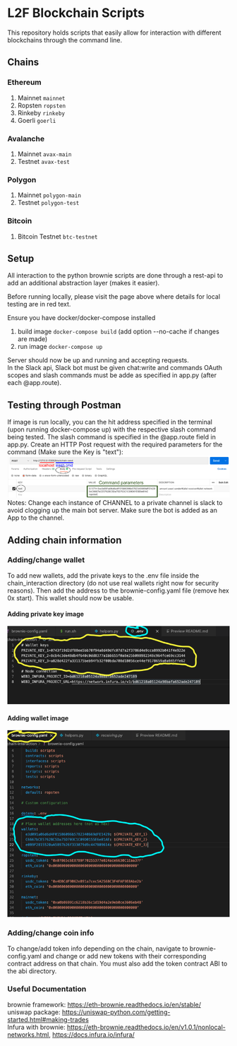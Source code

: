 # L2F Blockchain Scripts
This repository holds scripts that easily allow for interaction with different blockchains through the command line.

## Chains

### Ethereum

1. Mainnet `mainnet`
1. Ropsten `ropsten`
1. Rinkeby `rinkeby`
1. Goerli `goerli`

### Avalanche

1. Mainnet `avax-main`
1. Testnet `avax-test`

### Polygon

1. Mainnet `polygon-main`
1. Testnet `polygon-test`

### Bitcoin
1. Bitcoin Testnet `btc-testnet`

## Setup
All interaction to the python brownie scripts are done through a rest-api to add an additional abstraction layer (makes it easier).

Before running locally, please visit the page above where details for local testing are in red text.

Ensure you have docker/docker-compose installed
1. build image `docker-compose build` (add option --no-cache if changes are made)
1. run image `docker-compose up`

Server should now be up and running and accepting requests. <br />
In the Slack api, Slack bot must be given chat:write and commands OAuth scopes and slash commands must be adde as specified in app.py (after each @app.route).

## Testing through Postman
If image is run locally, you can the hit address specified in the terminal (upon running docker-compose up) with the respective slash command being tested. The slash command is specified in the @app.route field in app.py. Create an HTTP Post request with the required parameters for the command (Make sure the Key is "text"):
![Postman Request](readme-images/postman.png?raw=true "Postman Request")
Notes: Change each instance of CHANNEL to a private channel is slack to avoid clogging up the main bot server. Make sure the bot is added as an App to the channel.

## Adding chain information

### Adding/change wallet
To add new wallets, add the private keys to the .env file inside the chain_interaction directory (do not use real wallets right now for security reasons). Then add the address to the brownie-config.yaml file (remove hex 0x start). This wallet should now be usable.

#### Adding private key image
![Adding private key](readme-images/private.png?raw=true "Adding private key")

#### Adding wallet image
![Adding new wallet](readme-images/wallet.png?raw=true "Adding wallet address")

### Adding/change coin info
To change/add token info depending on the chain, navigate to brownie-config.yaml and change or add new tokens with their corresponding contract address on that chain. You must also add the token contract ABI to the abi directory.

### Useful Documentation
brownie framework: https://eth-brownie.readthedocs.io/en/stable/ <br />
uniswap package: https://uniswap-python.com/getting-started.html#making-trades <br />
Infura with brownie: https://eth-brownie.readthedocs.io/en/v1.0.1/nonlocal-networks.html, https://docs.infura.io/infura/ <br />
